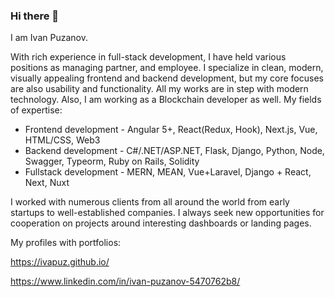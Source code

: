 ### Hi there 👋

I am Ivan Puzanov.

With rich experience in full-stack development, I have held various positions as managing partner, and employee. I specialize in clean, modern, visually appealing frontend and backend development, but my core focuses are also usability and functionality. All my works are in step with modern technology. Also, I am working as a Blockchain developer as well. My fields of expertise:

* Frontend development - Angular 5+, React(Redux, Hook), Next.js, Vue, HTML/CSS, Web3
* Backend development - C#/.NET/ASP.NET, Flask, Django, Python, Node, Swagger, Typeorm, Ruby on Rails, Solidity
* Fullstack development - MERN, MEAN, Vue+Laravel, Django + React, Next, Nuxt

I worked with numerous clients from all around the world from early startups to well-established companies. I always seek new opportunities for cooperation on projects around interesting dashboards or landing pages.

My profiles with portfolios: 

https://ivapuz.github.io/

https://www.linkedin.com/in/ivan-puzanov-5470762b8/
